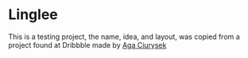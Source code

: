 # Linglee
This is a testing project, the name, idea, and layout, was copied from a project found at Dribbble made by [Aga Ciurysek](https://dribbble.com/agaciurysek)